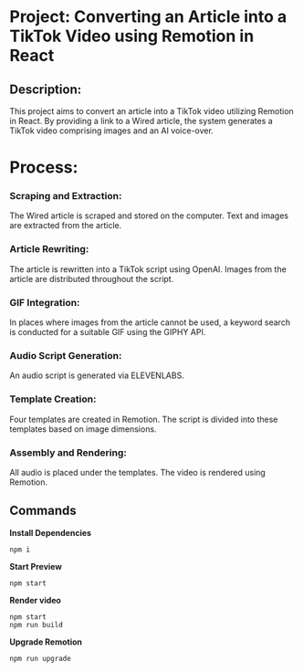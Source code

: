 # Project: Converting an Article into a TikTok Video using Remotion in React
## Description:
This project aims to convert an article into a TikTok video utilizing Remotion in React. By providing a link to a Wired article, the system generates a TikTok video comprising images and an AI voice-over.

# Process:
### Scraping and Extraction:
The Wired article is scraped and stored on the computer.
Text and images are extracted from the article.

### Article Rewriting:
The article is rewritten into a TikTok script using OpenAI.
Images from the article are distributed throughout the script.

### GIF Integration:
In places where images from the article cannot be used, a keyword search is conducted for a suitable GIF using the GIPHY API.

### Audio Script Generation:
An audio script is generated via ELEVENLABS.

### Template Creation:
Four templates are created in Remotion. The script is divided into these templates based on image dimensions.

### Assembly and Rendering:
All audio is placed under the templates.
The video is rendered using Remotion.


## Commands

**Install Dependencies**

```console
npm i
```

**Start Preview**

```console
npm start
```

**Render video**

```console
npm start
npm run build
```

**Upgrade Remotion**

```console
npm run upgrade
```
